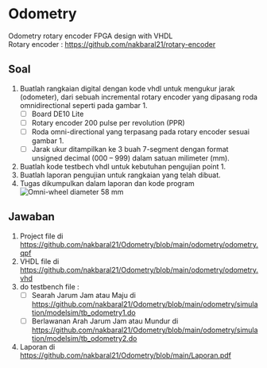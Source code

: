 # Odometry
 Odometry rotary encoder FPGA design with VHDL  
 Rotary encoder : https://github.com/nakbaral21/rotary-encoder
## Soal
 1. Buatlah rangkaian digital dengan kode vhdl untuk mengukur jarak (odometer), dari sebuah incremental rotary encoder yang dipasang roda omnidirectional seperti pada gambar 1. 
	 - [ ] Board DE10 Lite 
	 - [ ] Rotary encoder 200 pulse per revolution (PPR) 
	 - [ ] Roda omni-directional yang terpasang pada rotary encoder sesuai gambar 1.
	 - [ ] Jarak ukur ditampilkan ke 3 buah 7-segment dengan format unsigned decimal (000 – 999) dalam satuan milimeter (mm). 
 2. Buatlah kode testbech vhdl untuk kebutuhan pengujian point 1.
 3. Buatlah laporan pengujian untuk rangkaian yang telah dibuat. 
 4. Tugas dikumpulkan dalam laporan dan kode program
![Omni-wheel diameter 58 mm](https://i.ibb.co/jJZjYcz/image.png)
## Jawaban
1. Project file di https://github.com/nakbaral21/Odometry/blob/main/odometry/odometry.qpf
2. VHDL file di https://github.com/nakbaral21/Odometry/blob/main/odometry/odometry.vhd
3. do testbench file :
   - [ ] Searah Jarum Jam atau Maju di https://github.com/nakbaral21/Odometry/blob/main/odometry/simulation/modelsim/tb_odometry1.do
   - [ ] Berlawanan Arah Jarum Jam atau Mundur di https://github.com/nakbaral21/Odometry/blob/main/odometry/simulation/modelsim/tb_odometry2.do
4. Laporan di  https://github.com/nakbaral21/Odometry/blob/main/Laporan.pdf